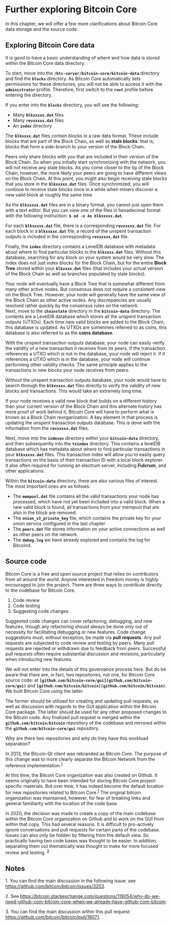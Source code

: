 # Further exploring Bitcoin Core

In this chapter, we will offer a few more clarifications about Bitcoin Core data storage and the source code. 


## Exploring Bitcoin Core data

It is good to have a basic understanding of where and how data is stored within the Bitcoin Core data directory.

To start, move into the **`/btc-server/bitcoin-core/bitcoin-data`** directory and find the **`blocks`** directory. As Bitcoin Core automatically sets permissions for these directories, you will not be able to access it with the **`administrator`** profile. Therefore, first switch to the **`root`** profile before entering the directory. 

If you enter into the **`blocks`** directory, you will see the following: 

* Many **`blkxxxxx.dat`** files
* Many **`revxxxxx.dat`** files
* An **`index`** directory

The **`blkxxxx.dat`** files contain blocks in a raw data format. These include blocks that are part of the Block Chain, as well as **stale blocks**: that is, blocks that form a side-branch to your version of the Block Chain. 

Peers only share blocks with you that are included in their version of the Block Chain. So when you initially start synchronizing with the network, you will not receive any stale blocks. As you come closer to the tip of the Block Chain, however, the more likely your peers are going to have different views on the Block Chain. At this point, you might also begin receiving stale blocks that you store in the **`blkxxxxx.dat`** files. Once synchronized, you will continue to receive stale blocks once in a while when miners discover a new valid block at roughly the same time. 

As the **`blkxxxxx.dat`** files are in a binary format, you cannot just open them with a text editor. But you can view one of the files in hexadecimal format with the following instruction: **`$ od -x An blkxxxxx.dat`**.

For each **`blkxxxxx.dat`** file, there is a corresponding **`revxxxxx.dat`** file. For each block in a **`blkxxxxx.dat`** file, a record of the unspent transaction outputs is included in the corresponding **`revxxxxx.dat`** file.

Finally, the **`index`** directory contains a LevelDB database with metadata about where to find particular blocks in the **`blkxxxx.dat`** files. Without this database, searching for any block on your system would be very slow. The index does not just index blocks for the Block Chain, but for the entire **Block Tree** stored within your **`blkxxxx.dat`** files (that includes your actual version of the Block Chain as well as branches populated by stale blocks). 

Your node will eventually have a Block Tree that is somewhat different from many other active nodes. But consensus does not require a consistent view on the Block Tree. However, your node will generally have the same view of the Block Chain as other active nodes. Any discrepancies are usually resolved rather quickly by the consensus rules on the network.   
Next, move to the **`chainstate`** directory in the **`bitcoin-data`** directory. The contents are a LevelDB database which stores all the unspent transaction outputs (UTXOs). Each time new valid blocks are added to the Block Chain, this database is updated. As UTXOs are sometimes referred to as coins, this database is also referred to as the **coins database**. 

With the unspent transaction outputs database, your node can easily verify the validity of a new transaction it receives from its peers. If the transaction references a UTXO which is not in the database, your node will reject it. If it references a UTXO which is in the database, your node will continue performing other validity checks. The same principle applies to the transactions in new blocks your node receives from peers. 

Without the unspent transaction outputs database, your node would have to search through the **`blkxxxxx.dat`** files directly to verify the validity of new blocks and transactions. This would take an extremely long time.

If your node receives a valid new block that builds on a different history than your current version of the Block Chain and this alternate history has more proof of work behind it, Bitcoin Core will have to perform what is known as a Block Chain reorganization. A key element in that process is updating the unspent transaction outputs database. This is done with the information from the **`revxxxxx.dat`** files. 

Next, move into the **`indexes`** directory within your **`bitcoin-data`** directory, and then subsequently into the **`txindex`** directory. This contains a levelDB database which has metadata about where to find particular transactions in your **`blkxxxxx.dat`** files. This transaction index will allow you to easily query transactions on the basis of their transaction ID with a local block explorer. It also often required for running an electrum server, including **Fulcrum**, and other applications. 

Within the **`bitcoin-data`** directory, there are also various files of interest. The most important ones are as follows: 

* The **`mempool.dat`** file contains all the valid transactions your node has processed, which have not yet been included into a valid block. When a new valid block is found, all transactions from your mempool that are also in the block are removed. 
* The **`onion_v3_private_key`** file, which contains the private key for your onion service configured in the last chapter.
* The **`peers.dat`** file stores information on your active connections as well as other peers on the network.
* The **`debug.log`** we have already explored and contains the log for Bitcoind.


## Source code

Bitcoin Core is a free and open source project that relies on contributors from all around the world. Anyone interested in freedom money is highly encouraged to join the project. There are three ways to contribute directly to the codebase for Bitcoin Core.

1.	Code review
2.	Code testing
3.	Suggesting code changes

Suggested code changes can cover refactoring, debugging, and new features, though any refactoring should always be done only out of necessity for facilitating debugging or new features. Code change suggestions must, without exception, be made via **pull requests**. Any pull requests are subjected to code review and testing by peers. Many pull requests are rejected or withdrawn due to feedback from peers. Successful pull requests often require substantial discussion and revisions, particularly when introducing new features. 

We will not enter into the details of this governance process here. But do be aware that there are, in fact, two repositories, not one, for Bitcoin Core source code: at **`[github.com/bitcoin-core/gui](github.com/bitcoin-core/gui)`** and **`[github.com/bitcoin/bitcoin](github.com/bitcoin/bitcoin)`**. We built Bitcoin Core using the latter. 

The former should be utilized for creating and updating pull requests, as well as discussion with regards to the GUI application within the Bitcoin Core package. The latter should be used for any other proposed changes to the Bitcoin code. Any finalized pull request is merged within the **`github.com/bitcoin/bitcoin`** repository of the codebase and mirrored within the **`github.com/bitcoin-core/gui`** repository. 

Why are there two repositories and why do they have this workload separation?

In 2013, the Bitcoin-Qt client was rebranded as Bitcoin Core. The purpose of this change was to more clearly separate the Bitcoin Network from the reference implementation.<sup>[1](#footnote1)</sup>

At this time, the Bitcoin Core organization was also created on Github. It seems originally to have been intended for storing Bitcoin Core project-specific materials. But over time, it has indeed become the default location for new repositories related to Bitcoin Core.<sup>[1](#footnote2)</sup> The original bitcoin organization was maintained, however, for fear of breaking links and general familiarity with the location of the code base. 

In 2020, the decision was made to create a copy of the main codebase within the Bitcoin Core organization on Github and to work on the GUI from within that copy. This had several reasons. It is difficult to pro-actively ignore conversations and pull requests for certain parts of the codebase. Issues can also only be hidden by filtering from the default view. So practically having two code bases was thought to be easier. In addition, separating them out thematically was thought to make for more focused review and testing. <sup>[3](#footnote3)</sup> 


## Notes

<a name="footnote1">1</a>. You can find the main discussion in the following issue: see https://github.com/bitcoin/bitcoin/issues/3203. 

<a name="footnote2">2</a>. See https://bitcoin.stackexchange.com/questions/119054/why-do-we-need-github-com-bitcoin-core-when-we-already-have-github-com-bitcoin. 

<a name="footnote3">3</a>. You can find the main discussion within this pull request: https://github.com/bitcoin/bitcoin/pull/19071. 